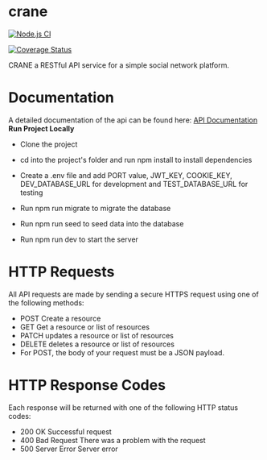# crane

[![Node.js CI](https://github.com/donaldcrane/crane/actions/workflows/node.js.yml/badge.svg)](https://github.com/donaldcrane/crane/actions/workflows/node.js.yml)

[![Coverage Status](https://coveralls.io/repos/github/donaldcrane/crane/badge.svg?branch=main)](https://coveralls.io/github/donaldcrane/crane?branch=main)

CRANE a RESTful API service for a simple social network platform.

# Documentation
A detailed documentation of the api can be found here: [API Documentation](https://documenter.getpostman.com/view/11971882/UVC3k85M)
**Run Project Locally**

- Clone the project
- cd into the project's folder and run npm install to install dependencies
- Create a .env file and add PORT value, JWT_KEY, COOKIE_KEY, DEV_DATABASE_URL for development and TEST_DATABASE_URL for testing

- Run npm run migrate to migrate the database
- Run npm run seed to seed data into the database
- Run npm run dev to start the server

# HTTP Requests

All API requests are made by sending a secure HTTPS request using one of the following methods:

- POST Create a resource
- GET Get a resource or list of resources
- PATCH updates a resource or list of resources
- DELETE deletes a resource or list of resources
- For POST, the body of your request must be a JSON payload.

# HTTP Response Codes

Each response will be returned with one of the following HTTP status codes:

- 200 OK Successful request
- 400 Bad Request There was a problem with the request
- 500 Server Error Server error
